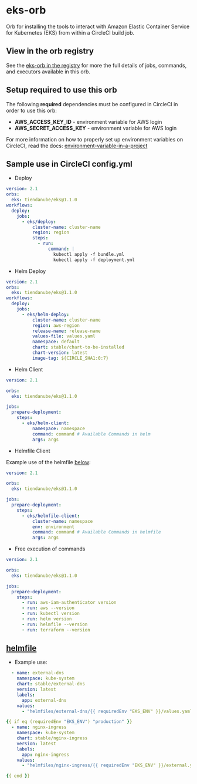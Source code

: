 # eks-orb
Orb for installing the tools to interact with Amazon Elastic Container Service for Kubernetes (EKS) from within a
CircleCI build job.

## View in the orb registry
See the [eks-orb in the registry](https://circleci.com/orbs/registry/orb/tiendanube/eks)
for more the full details of jobs, commands, and executors available in this
orb.

## Setup required to use this orb
The following **required** dependencies must be configured in CircleCI in order to use this orb:

* **AWS_ACCESS_KEY_ID** - environment variable for AWS login
* **AWS_SECRET_ACCESS_KEY** - environment variable for AWS login

For more information on how to properly set up environment variables on CircleCI, read the docs:
[environment-variable-in-a-project](https://circleci.com/docs/2.0/env-vars/#setting-an-environment-variable-in-a-project)

## Sample use in CircleCI config.yml

- Deploy

```yaml
version: 2.1
orbs:
  eks: tiendanube/eks@1.1.0
workflows:
  deploy:
    jobs:
      - eks/deploy:
          cluster-name: cluster-name
          region: region
          steps:
            - run:
                command: |
                  kubectl apply -f bundle.yml
                  kubectl apply -f deployment.yml
```

- Helm Deploy

```yaml
version: 2.1
orbs:
  eks: tiendanube/eks@1.1.0
workflows:
  deploy:
    jobs:
      - eks/helm-deploy:
          cluster-name: cluster-name
          region: aws-region
          release-name: release-name
          values-file: values.yaml
          namespace: default
          chart: stable/chart-to-be-installed
          chart-version: latest
          image-tag: ${CIRCLE_SHA1:0:7}
```
- Helm Client

```yaml
version: 2.1

orbs:
  eks: tiendanube/eks@1.1.0

jobs:
  prepare-deployment:
    steps:
      - eks/helm-client:
          namespace: namespace
          command: command # Available Commands in helm
          args: args
```
- Helmfile Client

Example use of the helmfile [below](#helmfile):

```yaml
version: 2.1

orbs:
  eks: tiendanube/eks@1.1.0

jobs:
  prepare-deployment:
    steps:
      - eks/helmfile-client:
          cluster-name: namespace
          env: environment
          command: command # Available Commands in helmfile
          args: args
```
- Free execution of commands 

```yaml
version: 2.1

orbs:
  eks: tiendanube/eks@1.1.0

jobs:
  prepare-deployment:
    steps:
      - run: aws-iam-authenticator version
      - run: aws --version
      - run: kubectl version
      - run: helm version
      - run: helmfile --version
      - run: terraform --version
```

## [helmfile]()

- Example use:

```yaml
  - name: external-dns
    namespace: kube-system
    chart: stable/external-dns
    version: latest
    labels:
      app: external-dns
    values:
      - "helmfiles/external-dns/{{ requiredEnv "EKS_ENV" }}/values.yaml"

{{ if eq (requiredEnv "EKS_ENV") "production" }}
  - name: nginx-ingress
    namespace: kube-system
    chart: stable/nginx-ingress
    version: latest
    labels:
      app: nginx-ingress
    values:
      - "helmfiles/nginx-ingress/{{ requiredEnv "EKS_ENV" }}/external.yaml"

{{ end }}
```